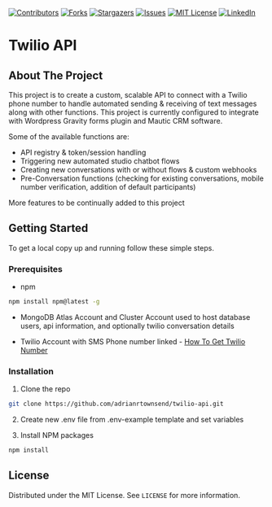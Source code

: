 <!-- 
Credit to readme template author: 
https://github.com/othneildrew/Best-README-Template/blob/master/BLANK_README.md 
Thank you!
-->
[![Contributors][contributors-shield]][contributors-url]
[![Forks][forks-shield]][forks-url]
[![Stargazers][stars-shield]][stars-url]
[![Issues][issues-shield]][issues-url]
[![MIT License][license-shield]][license-url]
[![LinkedIn][linkedin-shield]][linkedin-url]

# Twilio API

## About The Project
This project is to create a custom, scalable API to connect with a Twilio phone number to handle automated sending & receiving of text messages along with other functions. This project is currently configured to integrate with Wordpress Gravity forms plugin and Mautic CRM software.

Some of the available functions are:
* API registry & token/session handling
* Triggering new automated studio chatbot flows
* Creating new conversations with or without flows & custom webhooks
* Pre-Conversation functions (checking for existing conversations, mobile number verification, addition of default participants)

More features to be continually added to this project

## Getting Started
To get a local copy up and running follow these simple steps.

### Prerequisites
* npm
```sh
npm install npm@latest -g
```

* MongoDB Atlas Account and Cluster
Account used to host database users, api information, and optionally twilio conversation details

* Twilio Account with SMS Phone number linked - 
[How To Get Twilio Number](https://www.twilio.com/docs/phone-numbers)

### Installation
1. Clone the repo
```sh
git clone https://github.com/adrianrtownsend/twilio-api.git
```

2. Create new .env file from .env-example template and set variables

3. Install NPM packages
```sh
npm install
```

## License

Distributed under the MIT License. See `LICENSE` for more information.

<!-- MARKDOWN LINKS & IMAGES -->
<!-- https://www.markdownguide.org/basic-syntax/#reference-style-links -->
[contributors-shield]: https://img.shields.io/github/contributors/adrianrtownsend/twilio-api.svg?style=for-the-badge
[contributors-url]: https://github.com/adrianrtownsend/twilio-api/graphs/contributors
[forks-shield]: https://img.shields.io/github/forks/adrianrtownsend/twilio-api.svg?style=for-the-badge
[forks-url]: https://github.com/adrianrtownsend/twilio-api/network/members
[stars-shield]: https://img.shields.io/github/stars/adrianrtownsend/twilio-api.svg?style=for-the-badge
[stars-url]: https://github.com/adrianrtownsend/twilio-api/stargazers
[issues-shield]: https://img.shields.io/github/issues/adrianrtownsend/twilio-api.svg?style=for-the-badge
[issues-url]: https://github.com/adrianrtownsend/twilio-api/issues
[license-shield]: https://img.shields.io/github/license/adrianrtownsend/twilio-api.svg?style=for-the-badge
[license-url]: https://github.com/adrianrtownsend/twilio-api/blob/master/LICENSE.txt
[linkedin-shield]: https://img.shields.io/badge/-LinkedIn-black.svg?style=for-the-badge&logo=linkedin&colorB=555
[linkedin-url]: https://linkedin.com/in/adrianrtownsend